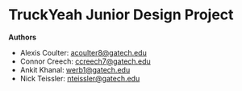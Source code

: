 # TruckYeah Junior Design Project

**Authors**

   - Alexis Coulter: acoulter8@gatech.edu
   - Connor Creech: ccreech7@gatech.edu
   - Ankit Khanal: werb1@gatech.edu
   - Nick Teissler: nteissler@gatech.edu
